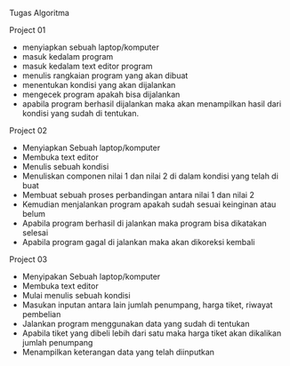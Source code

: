 Tugas Algoritma


Project 01

- menyiapkan sebuah laptop/komputer
- masuk kedalam program
- masuk kedalam text editor program
- menulis rangkaian program yang akan dibuat
- menentukan kondisi yang akan dijalankan
- mengecek program apakah bisa dijalankan
- apabila program berhasil dijalankan maka akan menampilkan hasil dari kondisi yang sudah di tentukan.



Project 02 

- Menyiapkan Sebuah laptop/komputer
- Membuka text editor
- Menulis sebuah kondisi
- Menuliskan componen nilai 1 dan nilai 2 di dalam kondisi yang telah di buat
- Membuat sebuah proses perbandingan antara nilai 1 dan nilai 2
- Kemudian menjalankan program apakah sudah sesuai keinginan atau belum
- Apabila program berhasil di jalankan maka program bisa dikatakan selesai
- Apabila program gagal di jalankan maka akan dikoreksi kembali



Project 03

- Menyipakan Sebuah laptop/komputer
- Membuka text editor
- Mulai menulis sebuah kondisi
- Masukan inputan antara lain jumlah penumpang, harga tiket, riwayat pembelian
- Jalankan program menggunakan data yang sudah di tentukan
- Apabila tiket yang dibeli lebih dari satu maka harga tiket akan dikalikan jumlah penumpang
- Menampilkan keterangan data yang telah diinputkan